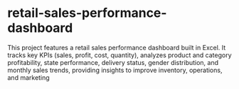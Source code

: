 # retail-sales-performance-dashboard
This project features a retail sales performance dashboard built in Excel. It tracks key KPIs (sales, profit, cost, quantity), analyzes product and category profitability, state performance, delivery status, gender distribution, and monthly sales trends, providing insights to improve inventory, operations, and marketing
